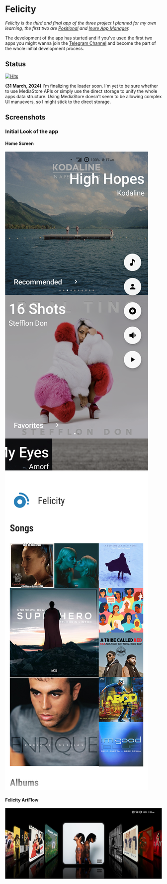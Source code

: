 # Felicity

*_Felicity_ is the third and final app of the three project I planned for my own learning, the first
two are [Positional](https://github.com/Hamza417/Positional)
and [Inure App Manager](https://github.com/Hamza417/Inure).*

The development of the app has started and if you've used the first two apps you might wanna join
the [Telegram Channel](https://t.me/felicity_music_player) and become the part of the whole initial
development process.

## Status

[![Hits](https://hits.seeyoufarm.com/api/count/incr/badge.svg?url=https%3A%2F%2Fgithub.com%2FHamza417%2FFelicity&count_bg=%233DA0C8&title_bg=%23555555&icon=strapi.svg&icon_color=%23E7E7E7&title=Total+Hits&edge_flat=false)](https://hits.seeyoufarm.com)

**(31 March, 2024)** I'm finalizing the loader soon. I'm yet to be sure whether to use MediaStore
APIs or
simply use the direct storage to unify the whole apps data structure. Using MediaStore doesn't seem
to be
allowing complex UI manuevers, so I might stick to the direct storage.
 
## Screenshots

### Initial Look of the app

#### Home Screen
![01](screenshots/01.png) ![01](/fastlane/metadata/android/en-US/images/phoneScreenshots/01.png)

#### Felicity ArtFlow
![02](screenshots/02.png)
